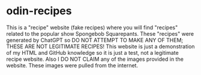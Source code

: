 # odin-recipes
This is a "recipe" website (fake recipes) where you will find "recipes" related to the popular show Spongebob Squarepants. These "recipes" were generated by ChatGPT so DO NOT ATTEMPT TO MAKE ANY OF THEM; THESE ARE NOT LEGITIMATE RECIPES! This website is just a demonstration of my HTML and GitHub knowledge so it is just a test, not a legitimate recipe website. Also I DO NOT CLAIM any of the images provided in the website. These images were pulled from the internet.
